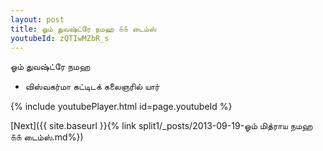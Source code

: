 ```yaml
---
layout: post
title: ஓம் துவஷ்ட்ரே நமஹ ௧௧ டைம்ஸ்
youtubeId: zQTIwMZbR_s
---
```

 
 
 ஓம் துவஷ்ட்ரே நமஹ  
 
 -  விஸ்வகர்மா கட்டிடக் கலைஞரில் யார் 
 
  
 
  
 
 
 
 
 
 


{% include youtubePlayer.html id=page.youtubeId %}
 
[Next]({{ site.baseurl }}{% link  split1/_posts/2013-09-19-ஓம் மித்ராய நமஹ ௧௧ டைம்ஸ்.md%})
 
